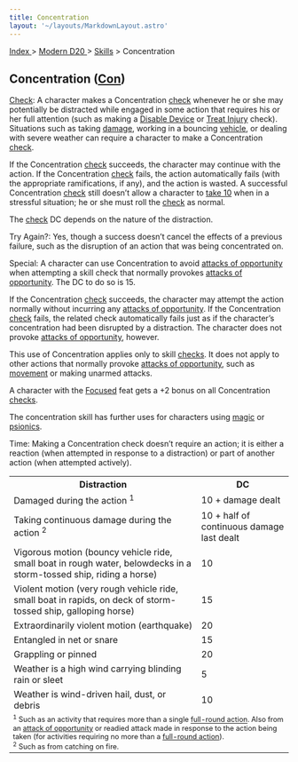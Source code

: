 ```yaml
---
title: Concentration
layout: '~/layouts/MarkdownLayout.astro'
---
```


[ Index ](/) > [ Modern D20 ](/modern.d20.srd) > [Skills](/modern.d20.srd/skills) > Concentration

## Concentration ([Con](/modern.d20.srd/basics/ability.scores))

[Check](/modern.d20.srd/skills/skill.basics.php#skill): A character makes a
Concentration [check](/modern.d20.srd/skills/skill.basics.php#skill) whenever
he or she may potentially be distracted while engaged in some action that
requires his or her full attention (such as making a [Disable Device](/modern.d20.srd/skills/disable.device) or [Treat Injury](/modern.d20.srd/skills/treat.injury) check). Situations such as taking
[damage](/modern.d20.srd/combat/damage), working in a bouncing
[vehicle](/modern.d20.srd/equipment/equipment.vehicles), or dealing with
severe weather can require a character to make a Concentration
[check](/modern.d20.srd/skills/skill.basics.php#skill).

If the Concentration [check](/modern.d20.srd/skills/skill.basics.php#skill)
succeeds, the character may continue with the action. If the Concentration
[check](/modern.d20.srd/skills/skill.basics.php#skill) fails, the action
automatically fails (with the appropriate ramifications, if any), and the
action is wasted. A successful Concentration
[check](/modern.d20.srd/skills/skill.basics.php#skill) still doesn’t allow a
character to [take 10](/modern.d20.srd/skills/skill.basics.php#take10) when in
a stressful situation; he or she must roll the
[check](/modern.d20.srd/skills/skill.basics.php#skill) as normal.

The [check](/modern.d20.srd/skills/skill.basics.php#skill) DC depends on the
nature of the distraction.

Try Again?: Yes, though a success doesn’t cancel the effects of a previous
failure, such as the disruption of an action that was being concentrated on.

Special: A character can use Concentration to avoid [attacks of opportunity](/modern.d20.srd/combat/attacks.of.opportunity) when attempting a
skill check that normally provokes [attacks of opportunity](/modern.d20.srd/combat/attacks.of.opportunity). The DC to do so
is 15.

If the Concentration [check](/modern.d20.srd/skills/skill.basics.php#skill)
succeeds, the character may attempt the action normally without incurring any
[attacks of opportunity](/modern.d20.srd/combat/attacks.of.opportunity). If
the Concentration [check](/modern.d20.srd/skills/skill.basics.php#skill)
fails, the related check automatically fails just as if the character’s
concentration had been disrupted by a distraction. The character does not
provoke [attacks of opportunity](/modern.d20.srd/combat/attacks.of.opportunity), however.

This use of Concentration applies only to skill
[checks](/modern.d20.srd/skills/skill.basics.php#skill). It does not apply to
other actions that normally provoke [attacks of opportunity](/modern.d20.srd/combat/attacks.of.opportunity), such as
[movement](/modern.d20.srd/combat/movement.and.position) or making unarmed
attacks.

A character with the [Focused](/modern.d20.srd/feats/focused) feat gets a +2
bonus on all Concentration
[checks](/modern.d20.srd/skills/skill.basics.php#skill).

The concentration skill has further uses for characters using
[magic](/modern.d20.srd/fx) or [psionics](/modern.d20.srd/psionics).

Time: Making a Concentration check doesn’t require an action; it is either a
reaction (when attempted in response to a distraction) or part of another
action (when attempted actively).


<table> <tr><th>Distraction</th><th>DC</th></tr> <tr><td> Damaged during the action <sup>1</sup></td><td> 10 + damage dealt </td></tr> <tr class="shaded"><td> Taking continuous damage during the action <sup>2</sup></td><td> 10 + half of continuous damage last dealt </td></tr> <tr><td> Vigorous motion (bouncy vehicle ride, small boat in rough water, belowdecks in a storm-tossed ship, riding a horse)</td><td> 10 </td></tr> <tr class="shaded"><td> Violent motion (very rough vehicle ride, small boat in rapids, on deck of storm-tossed ship, galloping horse)</td><td> 15 </td></tr> <tr><td> Extraordinarily violent motion (earthquake)</td><td> 20 </td></tr> <tr class="shaded"><td> Entangled in net or snare</td><td> 15 </td></tr> <tr><td> Grappling or pinned</td><td> 20 </td></tr> <tr class="shaded"><td> Weather is a high wind carrying blinding rain or sleet</td><td> 5 </td></tr> <tr><td> Weather is wind-driven hail, dust, or debris</td><td> 10 </td></tr> <tr><td colspan="2" style="font-size: .8em; text-align: left"> <sup>1</sup> Such as an activity that requires more than a single <a href="/modern.d20.srd/combat/full.round.actions">full-round action</a>. Also from an <a href="/modern.d20.srd/combat/attacks.of.opportunity">attack of opportunity</a> or readied attack made in response to the action being taken (for activities requiring no more than a <a href="/modern.d20.srd/combat/full.round.actions">full-round action</a>).<br/> <sup>2</sup> Such as from catching on fire. </td></tr> </table>


